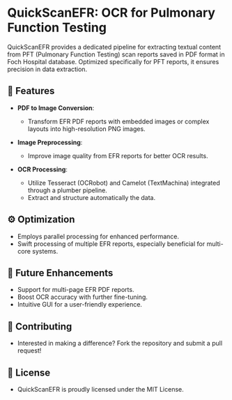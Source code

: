 # QuickScanEFR: OCR for Pulmonary Function Testing

QuickScanEFR provides a dedicated pipeline for extracting textual content from PFT (Pulmonary Function Testing) scan reports saved in PDF format in Foch Hospital database. Optimized specifically for PFT reports, it ensures precision in data extraction.

## 🚀 Features

- **PDF to Image Conversion**: 
  - Transform EFR PDF reports with embedded images or complex layouts into high-resolution PNG images.
  
- **Image Preprocessing**: 
  - Improve image quality from EFR reports for better OCR results.
    
- **OCR Processing**:
  - Utilize Tesseract (OCRobot) and Camelot (TextMachina) integrated through a plumber pipeline.
  - Extract and structure automatically the data.


## ⚙️ Optimization

- Employs parallel processing for enhanced performance.
- Swift processing of multiple EFR reports, especially beneficial for multi-core systems.


## 🔮 Future Enhancements

- Support for multi-page EFR PDF reports.
- Boost OCR accuracy with further fine-tuning.
- Intuitive GUI for a user-friendly experience.


## 🤝 Contributing

- Interested in making a difference? Fork the repository and submit a pull request!


## 📜 License

- QuickScanEFR is proudly licensed under the MIT License.
